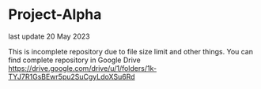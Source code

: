 # Project-Alpha
last update 20 May 2023

This is incomplete repository due to file size limit and other things.
You can find complete repository in Google Drive https://drive.google.com/drive/u/1/folders/1k-TYJ7R1GsBEwr5pu2SuCgyLdoXSu6Rd
